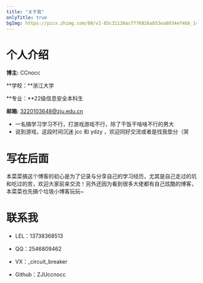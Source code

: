 ```yaml
---
title: "关于我"
onlyTitle: true
bgImg: https://picx.zhimg.com/80/v2-85c31120acff76826ab53ea8934ef4bb_1440w.webp
---
```


# 个人介绍
**博主:** CCnocc

**学校：**浙江大学

**专业：**22级信息安全本科生

**邮箱:** 3220103648@zju.edu.cn

- 一名搞学习学习不行，打游戏游戏不行，除了干饭干啥啥不行的男大
- 说到游戏，这段时间沉迷 jcc 和 ydzy ，欢迎同好交流或者是找我垫分（哭

# 写在后面

本菜菜搞这个博客的初心是为了记录与分享自己的学习经历，尤其是自己走过的坑和吃过的苦，欢迎大家前来交流！另外还因为看到很多大佬都有自己炫酷的博客，本菜菜也先搞个垃圾小博客玩玩~

# 联系我

- LEL：13738368513
- QQ：2546809462

- VX：_circuit_breaker
- Github：ZJUccnocc